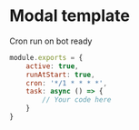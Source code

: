 # Modal template
Cron run on bot ready

```javascript
module.exports = {
    active: true,
    runAtStart: true,
    cron: '*/1 * * * *',
    task: async () => {
        // Your code here
    }
}
```